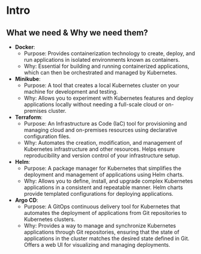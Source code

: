 # Intro

## What we need & Why we need them?

- **Docker**:
  - Purpose: Provides containerization technology to create, deploy, and run applications in isolated environments known as containers.
  - Why: Essential for building and running containerized applications, which can then be orchestrated and managed by Kubernetes.
- **Minikube**:
  - Purpose: A tool that creates a local Kubernetes cluster on your machine for development and testing.
  - Why: Allows you to experiment with Kubernetes features and deploy applications locally without needing a full-scale cloud or on-premises cluster.
- **Terraform**:
  - Purpose: An Infrastructure as Code (IaC) tool for provisioning and managing cloud and on-premises resources using declarative configuration files.
  - Why: Automates the creation, modification, and management of Kubernetes infrastructure and other resources. Helps ensure reproducibility and version control of your infrastructure setup.
- **Helm**:
  - Purpose: A package manager for Kubernetes that simplifies the deployment and management of applications using Helm charts.
  - Why: Allows you to define, install, and upgrade complex Kubernetes applications in a consistent and repeatable manner. Helm charts provide templated configurations for deploying applications.
- **Argo CD**:
  - Purpose: A GitOps continuous delivery tool for Kubernetes that automates the deployment of applications from Git repositories to Kubernetes clusters.
  - Why: Provides a way to manage and synchronize Kubernetes applications through Git repositories, ensuring that the state of applications in the cluster matches the desired state defined in Git. Offers a web UI for visualizing and managing deployments.
